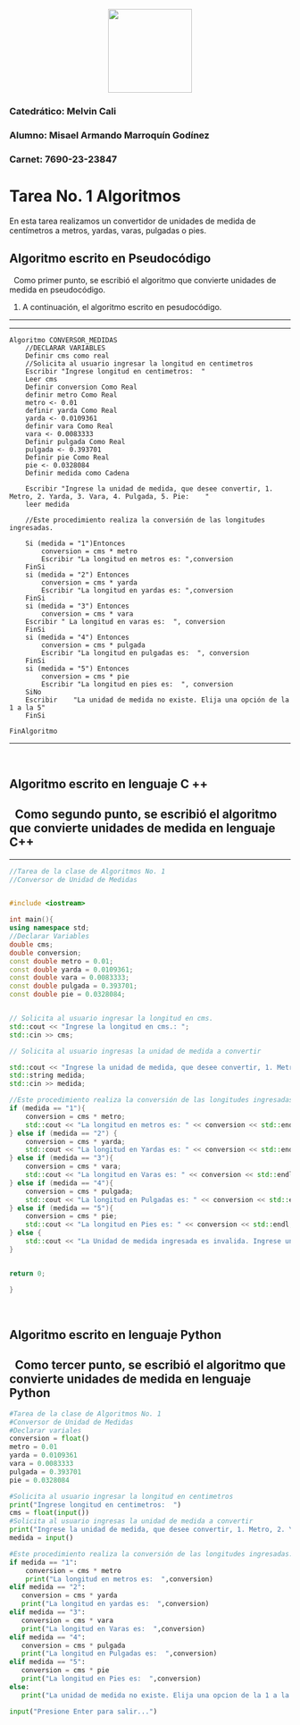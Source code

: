 <p align="center">
  <img width="150" height="150" src="https://upload.wikimedia.org/wikipedia/commons/thumb/1/15/Escudo_de_la_universidad_Mariano_G%C3%A1lvez_Guatemala.svg/640px-Escudo_de_la_universidad_Mariano_G%C3%A1lvez_Guatemala.svg.png">
</p>

### Catedrático: Melvin Cali
### Alumno: Misael Armando Marroquín Godínez
### Carnet: 7690-23-23847


# Tarea No. 1 Algoritmos
En esta tarea realizamos un convertidor de unidades de medida de centímetros a metros, yardas, varas, pulgadas o pies.
&nbsp;

## Algoritmo escrito en Pseudocódigo
&nbsp;
Como primer punto, se escribió el algoritmo que convierte unidades de medida en pseudocódigo.
1.  A continuación, el algoritmo escrito en pesudocódigo.
----
----
```pseudocodigo
Algoritmo CONVERSOR_MEDIDAS
	//DECLARAR VARIABLES
	Definir cms como real
	//Solicita al usuario ingresar la longitud en centimetros
	Escribir "Ingrese longitud en centimetros:  "
	Leer cms
	Definir conversion Como Real
	definir metro Como Real
	metro <- 0.01
	definir yarda Como Real
	yarda <- 0.0109361
	definir vara Como Real
	vara <- 0.0083333
	Definir pulgada Como Real
	pulgada <- 0.393701
	Definir pie Como Real
	pie <- 0.0328084
	Definir medida como Cadena
	
	Escribir "Ingrese la unidad de medida, que desee convertir, 1. Metro, 2. Yarda, 3. Vara, 4. Pulgada, 5. Pie:    "
	leer medida 
	
	//Este procedimiento realiza la conversión de las longitudes ingresadas.
	
	Si (medida = "1")Entonces
		conversion = cms * metro
		Escribir "La longitud en metros es: ",conversion
	FinSi
	si (medida = "2") Entonces
		conversion = cms * yarda
		Escribir "La longitud en yardas es: ",conversion
	FinSi
	si (medida = "3") Entonces
		conversion = cms * vara
	Escribir " La longitud en varas es:  ", conversion
    FinSi	
    si (medida = "4") Entonces
		conversion = cms * pulgada
		Escribir "La longitud en pulgadas es:  ", conversion
	FinSi
	si (medida = "5") Entonces
		conversion = cms * pie
		Escribir "La longitud en pies es:  ", conversion
	SiNo
	Escribir 	"La unidad de medida no existe. Elija una opción de la 1 a la 5"
	FinSi

FinAlgoritmo
```
----

&nbsp;
&nbsp;
&nbsp;

## Algoritmo escrito en lenguaje C ++
&nbsp;
Como segundo punto, se escribió el algoritmo que convierte unidades de medida en lenguaje C++
&nbsp;
----
----
````C++
//Tarea de la clase de Algoritmos No. 1
//Conversor de Unidad de Medidas


#include <iostream>

int main(){
using namespace std;
//Declarar Variables
double cms;
double conversion;
const double metro = 0.01; 
const double yarda = 0.0109361;
const double vara = 0.0083333;
const double pulgada = 0.393701;
const double pie = 0.0328084;


// Solicita al usuario ingresar la longitud en cms.
std::cout << "Ingrese la longitud en cms.: ";
std::cin >> cms;

// Solicita al usuario ingresas la unidad de medida a convertir

std::cout << "Ingrese la unidad de medida, que desee convertir, 1. Metro, 2. Yarda, 3. Vara, 4. Pulgada, 5. Pie:    ";
std::string medida;
std::cin >> medida;

//Este procedimiento realiza la conversión de las longitudes ingresadas.
if (medida == "1"){
	conversion = cms * metro;
	std::cout << "La longitud en metros es: " << conversion << std::endl; 
} else if (medida == "2") {
	conversion = cms * yarda;
	std::cout << "La longitud en Yardas es: " << conversion << std::endl;
} else if (medida == "3"){
	conversion = cms * vara;
	std::cout << "La longitud en Varas es: " << conversion << std::endl;
} else if (medida == "4"){
	conversion = cms * pulgada;
	std::cout << "La longitud en Pulgadas es: " << conversion << std::endl;
} else if (medida == "5"){
	conversion = cms * pie;
	std::cout << "La longitud en Pies es: " << conversion << std::endl;
} else { 
	std::cout << "La Unidad de medida ingresada es invalida. Ingrese una opcion de 1  a  5" << std::endl;
}


return 0;

}
`````
&nbsp;
&nbsp;
## Algoritmo escrito en lenguaje Python
&nbsp;
Como tercer punto, se escribió el algoritmo que convierte unidades de medida en lenguaje Python
&nbsp;
----
````python
#Tarea de la clase de Algoritmos No. 1
#Conversor de Unidad de Medidas
#Declarar variales
conversion = float()
metro = 0.01
yarda = 0.0109361
vara = 0.0083333
pulgada = 0.393701
pie = 0.0328084

#Solicita al usuario ingresar la longitud en centimetros
print("Ingrese longitud en centimetros:  ")
cms = float(input())
#Solicita al usuario ingresas la unidad de medida a convertir
print("Ingrese la unidad de medida, que desee convertir, 1. Metro, 2. Yarda, 3. Vara, 4. Pulgada, 5. Pie:    ")
medida = input()

#Este procedimiento realiza la conversión de las longitudes ingresadas.
if medida == "1":
    conversion = cms * metro
    print("La longitud en metros es:  ",conversion)
elif medida == "2":
   conversion = cms * yarda
   print("La longitud en yardas es:  ",conversion)
elif medida == "3":
   conversion = cms * vara
   print("La longitud en Varas es:  ",conversion)
elif medida == "4":
   conversion = cms * pulgada
   print("La longitud en Pulgadas es:  ",conversion)
elif medida == "5":
   conversion = cms * pie
   print("La longitud en Pies es:  ",conversion)
else:
   print("La unidad de medida no existe. Elija una opcion de la 1 a la 5")

input("Presione Enter para salir...")
````



